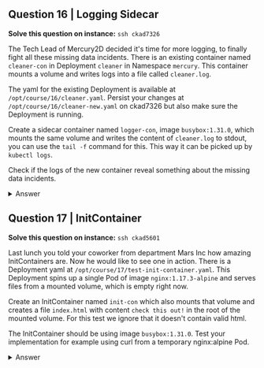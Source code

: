## Question 16 | Logging Sidecar

**Solve this question on instance:** `ssh ckad7326`

The Tech Lead of Mercury2D decided it's time for more logging, to finally fight all these missing data incidents. There is an existing container named `cleaner-con` in Deployment `cleaner` in Namespace `mercury`. This container mounts a volume and writes logs into a file called `cleaner.log`.

The yaml for the existing Deployment is available at `/opt/course/16/cleaner.yaml`. Persist your changes at `/opt/course/16/cleaner-new.yaml` on ckad7326 but also make sure the Deployment is running.

Create a sidecar container named `logger-con`, image `busybox:1.31.0`, which mounts the same volume and writes the content of `cleaner.log` to stdout, you can use the `tail -f` command for this. This way it can be picked up by `kubectl logs`.

Check if the logs of the new container reveal something about the missing data incidents.

<details>
<summary>Answer</summary>

**Step 1: Copy and modify the existing Deployment**

```bash
cp /opt/course/16/cleaner.yaml /opt/course/16/cleaner-new.yaml
vim /opt/course/16/cleaner-new.yaml
```

**Step 2: Add sidecar container as initContainer**

Modern Kubernetes supports sidecar containers as initContainers with `restartPolicy: Always`:

```yaml
# /opt/course/16/cleaner-new.yaml
apiVersion: apps/v1
kind: Deployment
metadata:
  creationTimestamp: null
  name: cleaner
  namespace: mercury
spec:
  replicas: 2
  selector:
    matchLabels:
      id: cleaner
  template:
    metadata:
      labels:
        id: cleaner
    spec:
      volumes:
      - name: logs
        emptyDir: {}
      initContainers:
      - name: init
        image: bash:5.0.11
        command: ['bash', '-c', 'echo init > /var/log/cleaner/cleaner.log']
        volumeMounts:
        - name: logs
          mountPath: /var/log/cleaner
      - name: logger-con                                                # add
        image: busybox:1.31.0                                           # add
        restartPolicy: Always                                           # add
        command: ["sh", "-c", "tail -f /var/log/cleaner/cleaner.log"]   # add
        volumeMounts:                                                   # add
        - name: logs                                                    # add
          mountPath: /var/log/cleaner                                   # add
      containers:
      - name: cleaner-con
        image: bash:5.0.11
        args: ['bash', '-c', 'while true; do echo `date`: "remove random file" >> /var/log/cleaner/cleaner.log; sleep 1; done']
        volumeMounts:
        - name: logs
          mountPath: /var/log/cleaner
```

**Step 3: Legacy approach (for older Kubernetes versions)**

In earlier K8s versions, sidecar containers were defined as additional application containers:

```yaml
# LEGACY example of defining sidecar containers in earlier K8s versions
apiVersion: apps/v1
kind: Deployment
metadata:
  creationTimestamp: null
  name: cleaner
  namespace: mercury
spec:
# ...
  template:
# ...
    spec:
# ...
      initContainers:
      - name: init
        image: bash:5.0.11
# ...
      containers:
      - name: cleaner-con
        image: bash:5.0.11
# ...
      - name: logger-con                                                # LEGACY example
        image: busybox:1.31.0                                           # LEGACY example
        command: ["sh", "-c", "tail -f /var/log/cleaner/cleaner.log"]   # LEGACY example
        volumeMounts:                                                   # LEGACY example
        - name: logs                                                    # LEGACY example
          mountPath: /var/log/cleaner                                   # LEGACY example
```

**Step 4: Apply the changes**

```bash
k -f /opt/course/16/cleaner-new.yaml apply
```

**Step 5: Monitor the deployment rollout**

```bash
k -n mercury rollout history deploy cleaner
k -n mercury rollout history deploy cleaner --revision 1
k -n mercury rollout history deploy cleaner --revision 2
```

**Step 6: Check Pod statuses**

```bash
k -n mercury get pod
```

Initial output (during rollout):
```
NAME                       READY   STATUS        RESTARTS   AGE
cleaner-86b7758668-9pw6t   2/2     Running       0          6s
cleaner-86b7758668-qgh4v   0/2     Init:0/1      0          1s
```

Final output (after rollout):
```
NAME                       READY   STATUS        RESTARTS   AGE
cleaner-86b7758668-9pw6t   2/2     Running       0          14s
cleaner-86b7758668-qgh4v   2/2     Running       0          9s
```

**Step 7: Check the sidecar logs**

```bash
k -n mercury logs cleaner-576967576c-cqtgx -c logger-con
```

Expected output:
```
init
Wed Sep 11 10:45:44 UTC 2099: remove random file
Wed Sep 11 10:45:45 UTC 2099: remove random file
Wed Sep 11 10:45:46 UTC 2099: remove random file
...
```

### Mystery Solved

The logs reveal that something is "removing random files" - this explains the missing data incidents! The sidecar pattern allows us to capture and monitor application logs effectively.

---

</details>

## Question 17 | InitContainer

**Solve this question on instance:** `ssh ckad5601`

Last lunch you told your coworker from department Mars Inc how amazing InitContainers are. Now he would like to see one in action. There is a Deployment yaml at `/opt/course/17/test-init-container.yaml`. This Deployment spins up a single Pod of image `nginx:1.17.3-alpine` and serves files from a mounted volume, which is empty right now.

Create an InitContainer named `init-con` which also mounts that volume and creates a file `index.html` with content `check this out!` in the root of the mounted volume. For this test we ignore that it doesn't contain valid html.

The InitContainer should be using image `busybox:1.31.0`. Test your implementation for example using curl from a temporary nginx:alpine Pod.

<details>
<summary>Answer</summary>

**Step 1: Copy and modify the existing Deployment**

```bash
cp /opt/course/17/test-init-container.yaml ~/17_test-init-container.yaml
vim 17_test-init-container.yaml
```

**Step 2: Add the InitContainer**

```yaml
# 17_test-init-container.yaml
apiVersion: apps/v1
kind: Deployment
metadata:
  name: test-init-container
  namespace: mars
spec:
  replicas: 1
  selector:
    matchLabels:
      id: test-init-container
  template:
    metadata:
      labels:
        id: test-init-container
    spec:
      volumes:
      - name: web-content
        emptyDir: {}
      initContainers:                 # initContainer start
      - name: init-con
        image: busybox:1.31.0
        command: ['sh', '-c', 'echo "check this out!" > /tmp/web-content/index.html']
        volumeMounts:
        - name: web-content
          mountPath: /tmp/web-content # initContainer end
      containers:
      - image: nginx:1.17.3-alpine
        name: nginx
        volumeMounts:
        - name: web-content
          mountPath: /usr/share/nginx/html
        ports:
        - containerPort: 80
```

**Step 3: Create the Deployment**

```bash
k -f 17_test-init-container.yaml create
```

**Step 4: Verify the Pod is running**

```bash
k -n mars get pod
```

Expected output:
```
NAME                                   READY   STATUS    RESTARTS   AGE
test-init-container-7d5c7b9f8d-xyz12   1/1     Running   0          30s
```

**Step 5: Test the configuration**

Get the Pod IP:

```bash
k -n mars get pod -o wide
```

Test with curl:

```bash
k run tmp --restart=Never --rm -i --image=nginx:alpine -- curl 10.0.0.67
```

Expected output:
```
check this out!
```
This pattern is perfect for ensuring that the nginx server has the required content before it starts serving requests.

</details>